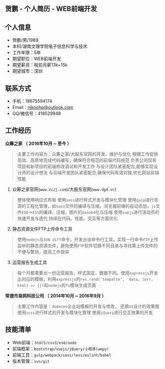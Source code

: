 ## 贺鹏 - 个人简历 - WEB前端开发
## 个人信息
 - 贺鹏/男/1989 
 - 本科/湖南文理学院电子信息科学与技术 
 - 工作年限：5年
 - 期望职位：WEB前端开发
 - 期望薪资：税前月薪13k~15k
 - 期望城市：深圳
## 联系方式
- 手机：18675594174
- Email：nikoohp@outlook.com 
- QQ/微信号：418529948
  
## 工作经历
 **众筹之家 （ 2016年10月 ~ 至今 ）**
> 主要工作内容为：众筹之家/大股东官网的开发、维护与优化
> 根据工作安排高效、高质地完成代码编写，确保符合规范的前端代码规范
> 负责公司现有项目和新项目的前端修改调试和开发工作
> 与设计团队紧密配合,能够实现设计师的设计想法
> 与后端开发团队紧密配合,确保代码有效对接,优化网站前端性能

1. 众筹之家官网(`www.zczj.com`)/大股东官网(`www.dgd.vc`)
> 整体使用响应式布局
> 使用`sass`进行样式开发与模块化管理
> 使用`gulp`进行资源的工程化管理，如`sass`文件的编译与压缩，浏览器前缀的自动添加，`js`文件`ES6`->`ES5`的编译、压缩，图片的`base64`化与压缩
> 使用`vuejs`进行活动页的快速开发与迭代
> 持续在代码、性能、交互等方面优化

2. 静态资源文件FTP上传命令工具
> 使用`nodejs`与`SVN diff`命令，开发出该命令行工具，实现一行命令`FTP`上传监听的静态资源文件，避免使用`FTP`软件切换不同目录与寻找需上传文件的不便与繁琐，提高工作效率

3. 运营报告生成工具
> 每个月都需要出一份运营报告，样式固定，数据不同。使用`expressjs`开发出对应的模板，利用`expressjs`的`res.rend('tempalte',  data, (err, html) => {})`和`nodejs`的`fs`模块生成页面
  
 **常德市易网科技公司 （ 2014年10月 ~ 2016年9月 ）**
> 主要工作内容是：`dedecms`企业站模板的开发与修改， 还原`UI`设计的效果图
> 使用`scss`进行样式的开发与模块化管理
> 使用`jQuery`进行交互效果的开发
    
## 技能清单
- Web前端：`html5/css3/es6/node`
- 前端框架：`bootstrap/vuejs/jQuery/小程序(wepy)`
- 前端工具：`gulp/webpack/sass/less/eslint/babel`
- 版本管理：`svn/git`
